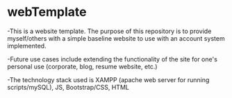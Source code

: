 # webTemplate
-This is a website template. The purpose of this repository is to provide myself/others with a simple baseline website to use with an account system implemented.

-Future use cases include extending the functionality of the site for one's personal use (corporate, blog, resume website, etc.)

-The technology stack used is XAMPP (apache web server for running scripts/mySQL), JS, Bootstrap/CSS, HTML
